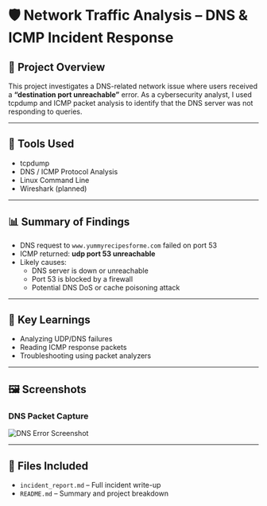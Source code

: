 # 🛡️ Network Traffic Analysis – DNS & ICMP Incident Response

## 📌 Project Overview
This project investigates a DNS-related network issue where users received a **“destination port unreachable”** error. As a cybersecurity analyst, I used tcpdump and ICMP packet analysis to identify that the DNS server was not responding to queries.

---

## 🧰 Tools Used
- tcpdump
- DNS / ICMP Protocol Analysis
- Linux Command Line
- Wireshark (planned)

---

## 📊 Summary of Findings
- DNS request to `www.yummyrecipesforme.com` failed on port 53
- ICMP returned: **udp port 53 unreachable**
- Likely causes:
  - DNS server is down or unreachable
  - Port 53 is blocked by a firewall
  - Potential DNS DoS or cache poisoning attack

---

## 🧠 Key Learnings
- Analyzing UDP/DNS failures
- Reading ICMP response packets
- Troubleshooting using packet analyzers

---

## 🖼️ Screenshots

### DNS Packet Capture

![DNS Error Screenshot](Screenshots/Screenshot.png)

---

## 📁 Files Included
- `incident_report.md` – Full incident write-up
- `README.md` – Summary and project breakdown
